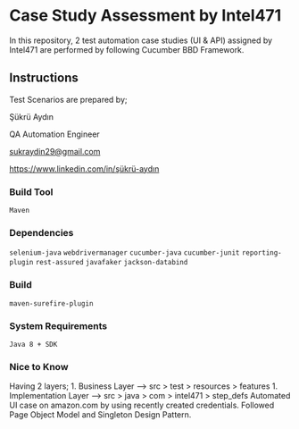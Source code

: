 # Case Study Assessment by Intel471

In this repository, 2 test automation case studies (UI & API) assigned by Intel471 are performed by following Cucumber BBD Framework.  

## Instructions
Test Scenarios are prepared by;

Şükrü Aydın

QA Automation Engineer

sukraydin29@gmail.com

https://www.linkedin.com/in/şükrü-aydın

### Build Tool
```Maven```

### Dependencies
```selenium-java```
```webdrivermanager```
```cucumber-java```
```cucumber-junit```
```reporting-plugin```
```rest-assured```
```javafaker```
```jackson-databind```

### Build
```maven-surefire-plugin```

### System Requirements
```Java 8 + SDK```

### Nice to Know
Having 2 layers;
    1. Business Layer --> src > test > resources > features
    1. Implementation Layer --> src > java > com > intel471 > step_defs
Automated UI case on amazon.com by using recently created credentials.
Followed Page Object Model and Singleton Design Pattern.


